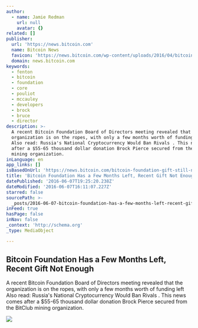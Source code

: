 ```yaml
---
author:
  - name: Jamie Redman
    url: null
    avatar: {}
related: []
publisher:
  url: 'https://news.bitcoin.com'
  name: Bitcoin News
  favicon: 'https://news.bitcoin.com/wp-content/uploads/2016/04/bitcoin_fav.png'
  domain: news.bitcoin.com
keywords:
  - fenton
  - bitcoin
  - foundation
  - core
  - pouliot
  - mccauley
  - developers
  - brock
  - bruce
  - director
description: >-
  A recent Bitcoin Foundation Board of Directors meeting revealed that the
  organization is on the ropes, with only a few months worth of funding left
  Also read: Russia's National Cryptocurrency Would Ban Rivals . This news comes
  after a $55-65 thousand dollar donation Brock Pierce secured from the BitClub
  mining organization.
inLanguage: en
app_links: []
isBasedOnUrl: 'https://news.bitcoin.com/bitcoin-foundation-gift-still-not-enough/'
title: 'Bitcoin Foundation Has a Few Months Left, Recent Gift Not Enough'
datePublished: '2016-06-07T19:25:20.238Z'
dateModified: '2016-06-07T16:11:07.227Z'
starred: false
sourcePath: >-
  _posts/2016-06-07-bitcoin-foundation-has-a-few-months-left-recent-gift-not-en.md
inFeed: true
hasPage: false
inNav: false
_context: 'http://schema.org'
_type: MediaObject

---
```

<article style=""><h1>Bitcoin Foundation Has a Few Months Left, Recent Gift Not Enough</h1><p>A recent Bitcoin Foundation Board of Directors meeting revealed that the organization is on the ropes, with only a few months worth of funding left Also read: Russia's National Cryptocurrency Would Ban Rivals . This news comes after a $55-65 thousand dollar donation Brock Pierce secured from the BitClub mining organization.</p><img src="https://news.bitcoin.com/wp-content/uploads/2016/06/The-Bitcoin-Foundation-Recent-Gift-is-Still-Not-Enough.jpg" /></article>